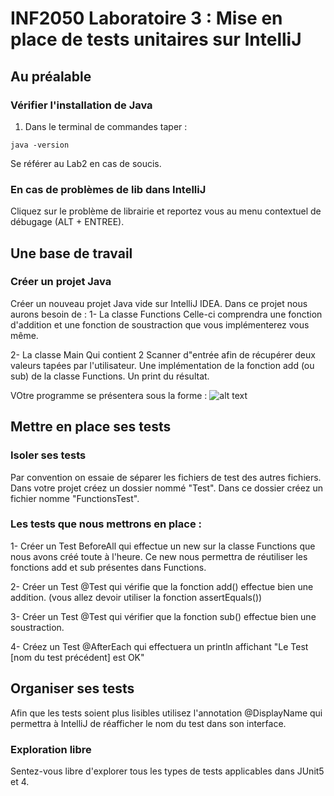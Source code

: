 # INF2050 Laboratoire 3 : Mise en place de tests unitaires sur IntelliJ

## Au préalable
### Vérifier l'installation de Java
1. Dans le terminal de commandes taper :
```
java -version
```
Se référer au Lab2 en cas de soucis.

### En cas de problèmes de lib dans IntelliJ
Cliquez sur le problème de librairie et reportez vous au menu contextuel de débugage (ALT + ENTREE).

## Une base de travail
### Créer un projet Java

Créer un nouveau projet Java vide sur IntelliJ IDEA.
Dans ce projet nous aurons besoin de :
1- La classe Functions
Celle-ci comprendra une fonction d'addition et une fonction de soustraction que vous implémenterez vous même.

2- La classe Main
Qui contient 2 Scanner d"entrée afin de récupérer deux valeurs tapées par l'utilisateur.
Une implémentation de la fonction add (ou sub) de la classe Functions.
Un print du résultat.

VOtre programme se présentera sous la forme :
![alt text](https://github.com/Nouninoun/INF2050_Laboratoires/blob/master/Lab3/img/001")  


## Mettre en place ses tests
### Isoler ses tests
Par convention on essaie de séparer les fichiers de test des autres fichiers.
Dans votre projet créez un dossier nommé "Test".
Dans ce dossier créez un fichier nomme "FunctionsTest".

### Les tests que nous mettrons en place :
1- Créer un Test BeforeAll qui effectue un new sur la classe Functions que nous avons créé toute à l'heure. Ce new nous permettra de réutiliser les fonctions add et sub présentes dans Functions.

2- Créer un Test \@Test qui vérifie que la fonction add() effectue bien une addition. (vous allez devoir utiliser la fonction assertEquals())

3- Créer un Test \@Test qui vérifier que la fonction sub() effectue bien une soustraction.

4- Créez un Test \@AfterEach qui effectuera un println affichant "Le Test [nom du test précédent] est OK"

## Organiser ses tests
Afin que les tests soient plus lisibles utilisez l'annotation \@DisplayName qui permettra à IntelliJ de réafficher le nom du test dans son interface.

### Exploration libre
Sentez-vous libre d'explorer tous les types de tests applicables dans JUnit5 et 4.
